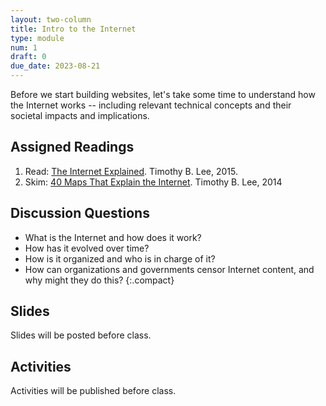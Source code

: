 ```yaml
---
layout: two-column
title: Intro to the Internet
type: module
num: 1
draft: 0
due_date: 2023-08-21
---
```


Before we start building websites, let's take some time to understand how the Internet works -- including relevant technical concepts and their societal impacts and implications. 


## Assigned Readings

1. Read: <a href="https://www.vox.com/2014/6/16/18076282/the-internet" target="_blank">The Internet Explained</a>. Timothy B. Lee, 2015.
2. Skim: <a href="https://www.vox.com/a/internet-maps" target="_blank">40 Maps That Explain the Internet</a>. Timothy B. Lee, 2014

## Discussion Questions
* What is the Internet and how does it work?
* How has it evolved over time?
* How is it organized and who is in charge of it?
* How can organizations and governments censor Internet content, and why might they do this?
{:.compact}
<!-- 
* Does the Internet amplify all voices equally?
* Why is privacy such a huge concern for the Web / Internet?
* How does life online shape life offline (and vice versa)? 
-->

## Slides
Slides will be posted before class.

<!-- 1. [Intro to the course](https://docs.google.com/presentation/d/1lBGszqVO9RNqOPKeLstZ0tfVS_-b46ON8lqeuDTowhA/edit?usp=sharing)
2. [Intro to the Internet](https://docs.google.com/presentation/d/14wLlDdn-Q65tVWn1er_iYIS1DTNVhOJ5qco-sU6qyzc/edit?usp=sharing) -->


## Activities
Activities will be published before class.

<!-- * <a href="https://forms.gle/vvAE4EDhHiBL8hLv5" target="_blank">Pre-Course Questionnaire</a>
* Human Bingo (analog activity)
{:.compact} -->
